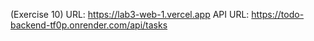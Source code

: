(Exercise 10) URL: https://lab3-web-1.vercel.app
API URL: https://todo-backend-tf0p.onrender.com/api/tasks